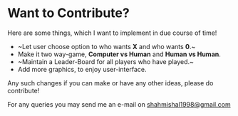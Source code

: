 # Want to Contribute?

Here are some things, which I want to implement in due course of time!

- ~Let user choose option to who wants **X** and who wants **0**.~
- Make it two way-game, **Computer vs Human** and **Human vs Human**.
- ~Maintain a Leader-Board for all players who have played.~
- Add more graphics, to enjoy user-interface.

Any such changes if you can make or have any other ideas, please do contribute!

For any queries you may send me an e-mail on shahmishal1998@gmail.com
